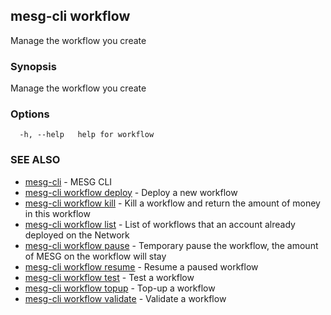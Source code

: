 ## mesg-cli workflow

Manage the workflow you create

### Synopsis

Manage the workflow you create

### Options

```
  -h, --help   help for workflow
```

### SEE ALSO

* [mesg-cli](mesg-cli.md)	 - MESG CLI
* [mesg-cli workflow deploy](mesg-cli_workflow_deploy.md)	 - Deploy a new workflow
* [mesg-cli workflow kill](mesg-cli_workflow_kill.md)	 - Kill a workflow and return the amount of money in this workflow
* [mesg-cli workflow list](mesg-cli_workflow_list.md)	 - List of workflows that an account already deployed on the Network
* [mesg-cli workflow pause](mesg-cli_workflow_pause.md)	 - Temporary pause the workflow, the amount of MESG on the workflow will stay
* [mesg-cli workflow resume](mesg-cli_workflow_resume.md)	 - Resume a paused workflow
* [mesg-cli workflow test](mesg-cli_workflow_test.md)	 - Test a workflow
* [mesg-cli workflow topup](mesg-cli_workflow_topup.md)	 - Top-up a workflow
* [mesg-cli workflow validate](mesg-cli_workflow_validate.md)	 - Validate a workflow

